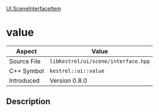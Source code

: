 [UI.SceneInterfaceItem](index.md)
# value
| Aspect | Value |
| --- | --- |
| Source File | `libKestrel/ui/scene/interface.hpp` |
| C++ Symbol | `kestrel::ui::value` |
| Introduced | Version 0.8.0 |
## Description
